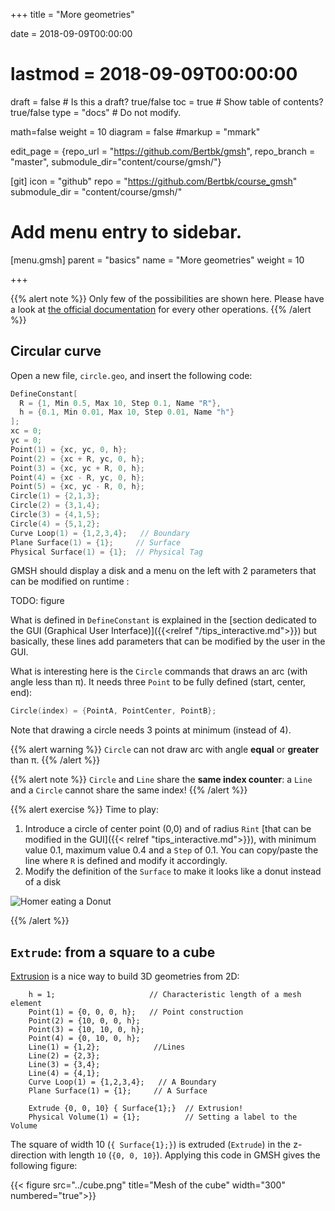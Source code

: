 +++
title = "More geometries"

date = 2018-09-09T00:00:00
# lastmod = 2018-09-09T00:00:00

draft = false  # Is this a draft? true/false
toc = true  # Show table of contents? true/false
type = "docs"  # Do not modify.

math=false
weight = 10
diagram = false
#markup = "mmark"

edit_page = {repo_url = "https://github.com/Bertbk/gmsh", repo_branch = "master", submodule_dir="content/course/gmsh/"}

[git]
  icon = "github"
  repo = "https://github.com/Bertbk/course_gmsh"
  submodule_dir = "content/course/gmsh/"
  
# Add menu entry to sidebar.
[menu.gmsh]
  parent = "basics"
  name = "More geometries"
  weight = 10

+++

{{% alert note %}}
Only few of the possibilities are shown here. Please have a look at [the official documentation](http://gmsh.info/doc/texinfo/gmsh.html) for every other operations.
{{% /alert %}}

## Circular curve

Open a new file, `circle.geo`, and insert the following code:
```c++
DefineConstant[
  R = {1, Min 0.5, Max 10, Step 0.1, Name "R"},
  h = {0.1, Min 0.01, Max 10, Step 0.01, Name "h"}
];
xc = 0;
yc = 0;
Point(1) = {xc, yc, 0, h};
Point(2) = {xc + R, yc, 0, h};
Point(3) = {xc, yc + R, 0, h};
Point(4) = {xc - R, yc, 0, h};
Point(5) = {xc, yc - R, 0, h};
Circle(1) = {2,1,3};
Circle(2) = {3,1,4};
Circle(3) = {4,1,5};
Circle(4) = {5,1,2};
Curve Loop(1) = {1,2,3,4};   // Boundary
Plane Surface(1) = {1};     // Surface
Physical Surface(1) = {1};  // Physical Tag
```

GMSH should display a disk and a menu on the left with 2 parameters that can be modified on runtime :

TODO: figure


What is defined in `DefineConstant` is explained in the [section dedicated to the GUI (Graphical User Interface)]({{<relref "/tips_interactive.md">}}) but basically, these lines add parameters that can be modified by the user in the GUI.

What is interesting here is the `Circle` commands that draws an arc (with angle less than π). It needs three `Point` to be fully defined (start, center, end):
```c++
Circle(index) = {PointA, PointCenter, PointB};
```
Note that drawing a circle needs 3 points at minimum (instead of 4).

{{% alert warning %}}
`Circle` can not draw arc with angle **equal** or **greater** than π.
{{% /alert %}}

{{% alert note %}}
`Circle` and `Line` share the **same index counter**: a `Line` and a `Circle` cannot share the same index!
{{% /alert %}}


{{% alert exercise %}}
Time to play:

1. Introduce a circle of center point (0,0) and of radius `Rint` [that can be modified in the GUI]({{< relref "tips_interactive.md">}}), with minimum value 0.1,  maximum value 0.4 and a `Step` of 0.1. You can copy/paste the line where `R` is defined and modify it accordingly.
2. Modify the definition of the `Surface` to make it looks like a donut instead of a disk

![Homer eating a Donut](../donut.gif)

{{% /alert %}}


## `Extrude`: from a square to a cube

[Extrusion](https://en.wikipedia.org/wiki/Extrusion) is a nice way to build 3D geometries from 2D:

        h = 1;                     // Characteristic length of a mesh element
        Point(1) = {0, 0, 0, h};   // Point construction
        Point(2) = {10, 0, 0, h};
        Point(3) = {10, 10, 0, h};
        Point(4) = {0, 10, 0, h};
        Line(1) = {1,2};            //Lines
        Line(2) = {2,3};
        Line(3) = {3,4};
        Line(4) = {4,1};
        Curve Loop(1) = {1,2,3,4};   // A Boundary
        Plane Surface(1) = {1};     // A Surface

        Extrude {0, 0, 10} { Surface{1};}  // Extrusion!
        Physical Volume(1) = {1};          // Setting a label to the Volume

The square of width 10 (`{ Surface{1};}`) is extruded (`Extrude`) in the z-direction with length `10` (`{0, 0, 10}`). Applying this code in GMSH gives the following figure:

{{< figure src="../cube.png" title="Mesh of the cube" width="300"  numbered="true">}}
